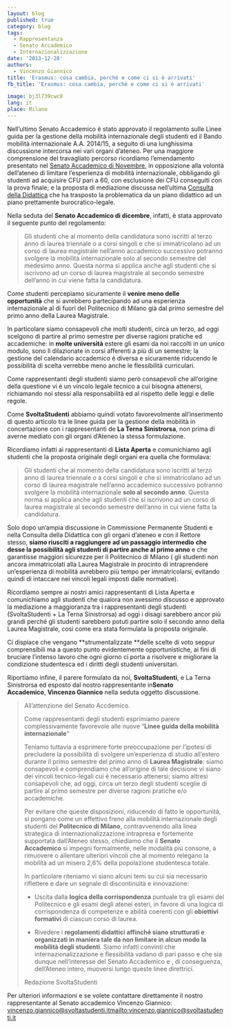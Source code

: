 ```yaml
---
layout: blog
published: true
category: blog
tags:
  - Rappresentanza
  - Senato Accademico
  - Internazionalizzazione
date: '2013-12-28'
authors:
  - Vincenzo Giannico
title: 'Erasmus: cosa cambia, perché e come ci si è arrivati'
fb_title: 'Erasmus: cosa cambia, perché e come ci si è arrivati'

image: bj3l739cwc8
lang: it
place: Milano
---
```


Nell’ultimo Senato Accademico è stato approvato il regolamento sulle Linee guida per la gestione della mobilità internazionale degli studenti ed il Bando mobilità internazionale A.A. 2014/15, a seguito di una lunghissima discussione intercorsa nei vari organi d’ateneo. Per una maggiore comprensione del travagliato percorso ricordiamo l’emendamento presentato nel [Senato Accademico di Novembre](http://www.svoltastudenti.it/blogs/antonio-vincenzo-giannico/senato-accademico-abbiamo-parlato-diritto-allo-studio-linee-guida-della-mobilita-internazionale), in opposizione alla volontà dell’ateneo di limitare l’esperienza di mobilità internazionale, obbligando gli studenti ad acquisire CFU pari a 60, con esclusione dei CFU conseguiti con la prova finale; e la proposta di mediazione discussa nell’ultima [Consulta della Didattica](http://www.svoltastudenti.it/blogs/redazione/consulta-della-didattica-10-12-13) che ha trasposto la problematica da un piano didattico ad un piano prettamente burocratico-legale.

Nella seduta del **Senato Accademico di dicembre**, infatti, è stata approvato il seguente punto del regolamento:

> Gli studenti che al momento della candidatura sono iscritti al terzo anno di laurea triennale o a corsi singoli e che si immatricolano ad un corso di laurea magistrale nell’anno accademico successivo potranno svolgere la mobilità internazionale solo al secondo semestre del medesimo anno. Questa norma si applica anche agli studenti che si iscrivono ad un corso di laurea magistrale al secondo semestre dell’anno in cui viene fatta la candidatura.

Come studenti percepiamo sicuramente il **venire meno delle opportunità** che si avrebbero partecipando ad una esperienza internazionale al di fuori del Politecnico di Milano già dal primo semestre del primo anno della Laurea Magistrale.

In particolare siamo consapevoli che molti studenti, circa un terzo, ad oggi scelgono di partire al primo semestre per diverse ragioni pratiche ed accademiche: in **molte università** estere gli esami da noi raccolti in un unico modulo, sono lì dilazionate in corsi afferenti a più di un semestre; la gestione del calendario accademico è diversa e sicuramente riducendo le possibilità di scelta verrebbe meno anche le flessibilità curriculari.

Come rappresentanti degli studenti siamo però consapevoli che all’origine della questione vi è un vincolo legale tecnico a cui bisogna attenersi, richiamando noi stessi alla responsabilità ed al rispetto delle leggi e delle regole.

Come **SvoltaStudenti** abbiamo quindi votato favorevolmente all’inserimento di questo articolo tra le linee guida per la gestione della mobilità in concertazione con i rappresentanti de **La Terna Sinistrorsa**, non prima di averne mediato con gli organi d’Ateneo la stessa formulazione.

Ricordiamo infatti ai rappresentanti di **Lista Aperta** e comunichiamo agli studenti che la proposta originale degli organi era quella che formulava:

> Gli studenti che al momento della candidatura sono iscritti al terzo anno di laurea triennale o a corsi singoli e che si immatricolano ad un corso di laurea magistrale nell’anno accademico successivo potranno svolgere la mobilità internazionale **solo al secondo anno**. Questa norma si applica anche agli studenti che si iscrivono ad un corso di laurea magistrale al secondo semestre dell’anno in cui viene fatta la candidatura.

Solo dopo un’ampia discussione in Commissione Permanente Studenti e nella Consulta della Didattica con gli organi d’ateneo e con il Rettore stesso, **siamo riusciti a raggiungere ad un passaggio intermedio** **che desse la possibilità agli studenti di partire anche al primo anno** e che garantisse maggiori sicurezze per il Politecnico di Milano ( gli studenti non ancora immatricolati alla Laurea Magistrale in procinto di intraprendere un’esperienza di mobilità avrebbero più tempo per immatricolarsi, evitando quindi di intaccare nei vincoli legali imposti dalle normative).

Ricordiamo sempre ai nostri amici rappresentanti di Lista Aperta e comunichiamo agli studenti che qualora non avessimo discusso e approvato la mediazione a maggioranza tra i rappresentanti degli studenti (SvoltaStudenti + La Terna Sinistrorsa) ad oggi i disagi sarebbero ancor più grandi perché gli studenti sarebbero potuti partire solo il secondo anno della Laurea Magistrale, così come era stata formulata la proposta originale.

Ci dispiace che vengano **strumentalizzate **delle scelte di voto seppur comprensibili ma a questo punto evidentemente opportunistiche, ai fini di bruciare l’intenso lavoro che ogni giorno ci porta a risolvere e migliorare la condizione studentesca ed i diritti degli studenti universitari.

Riportiamo infine, il parere formulato da noi, **SvoltaStudenti**, e La Terna Sinistrorsa ed esposto dal nostro rappresentante in**Senato Accademico**, **Vincenzo Giannico** nella seduta oggetto discussione.

> All’attenzione del Senato Accdemico.  
>   
> Come rappresentanti degli studenti esprimiamo parere complessivamente favorevole alle nuove “**Linee guida della mobilità internazionale**”  
>   
> Teniamo tuttavia a esprimere forte preoccupazione per l’ipotesi di precludere la possibilità di svolgere un’esperienza di studio all’estero durante il primo semestre del primo anno di **Laurea Magistrale**: siamo consapevoli e comprendiamo che all’origine di tale decisione vi siano dei vincoli tecnico-legali cui è necessario attenersi; siamo altresì consapevoli che, ad oggi, circa un terzo degli studenti sceglie di partire al primo semestre per diverse ragioni pratiche e/o accademiche.  
>   
> Per evitare che queste disposizioni, riducendo di fatto le opportunità, si pongano come un effettivo freno alla mobilità internazionale degli studenti del **Politecnico di Milano**, contravvenendo alla linea strategica di internazionalizzazione intrapresa e fortemente supportata dall’Ateneo stesso, chiediamo che il **Senato Accademico** si impegni formalmente, nelle modalità più consone, a rimuovere o allentare ulteriori vincoli che al momento relegano la mobilità ad un misero 2,6% della popolazione studentesca totale.  
>   
> In particolare riteniamo vi siano alcuni temi su cui sia necessario riflettere e dare un segnale di discontinuità e innovazione:  
>   
> - Uscita dalla **logica della corrispondenza** puntuale tra gli esami del Politecnico e gli esami degli atenei esteri, in favore di una logica di corrispondenza di competenze e abilità coerenti con gli **obiettivi formativi** di ciascun corso di laurea.  
>   
> - Rivedere i **regolamenti didattici affinché siano strutturati e organizzati in maniera tale da non limitare in alcun modo la mobilità degli studenti**. Siamo infatti convinti che internazionalizzazione e flessibilità vadano di pari passo e che sia dunque nell’interesse del Senato Accademico e , di conseguenza, dell’Ateneo intero, muoversi lungo queste linee direttrici.
> 
> Redazione SvoltaStudenti

Per ulteriori informazioni e se volete contattare direttamente il nostro rappresentante al Senato accademico Vincenzo Giannico: vincenzo.giannico@svoltastudenti.it[mailto:vincenzo.giannico@svoltastudenti.it](mailto:vincenzo.giannico@svoltastudenti.it)
